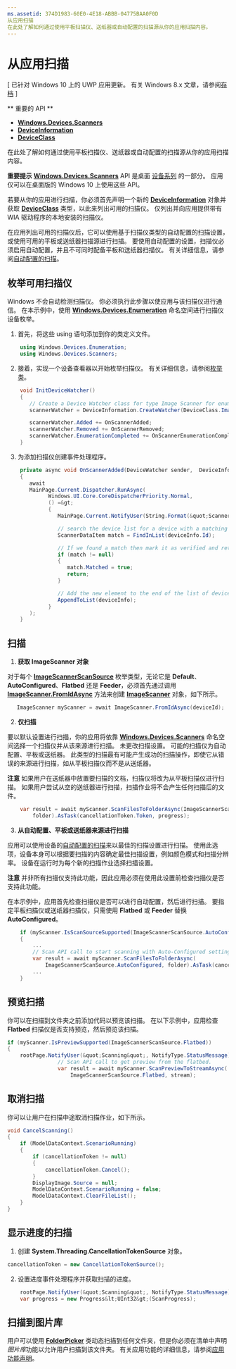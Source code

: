 ```yaml
---
ms.assetid: 374D1983-60E0-4E18-ABBB-04775BAA0F0D
从应用扫描
在此处了解如何通过使用平板扫描仪、送纸器或自动配置的扫描源从你的应用扫描内容。
---
```

# 从应用扫描

\[ 已针对 Windows 10 上的 UWP 应用更新。 有关 Windows 8.x 文章，请参阅[存档](http://go.microsoft.com/fwlink/p/?linkid=619132) \]

** 重要的 API **

-   [**Windows.Devices.Scanners**](https://msdn.microsoft.com/library/windows/apps/Dn264250)
-   [**DeviceInformation**](https://msdn.microsoft.com/library/windows/apps/BR225393)
-   [**DeviceClass**](https://msdn.microsoft.com/library/windows/apps/BR225381)

在此处了解如何通过使用平板扫描仪、送纸器或自动配置的扫描源从你的应用扫描内容。

**重要提示** [**Windows.Devices.Scanners**](https://msdn.microsoft.com/library/windows/apps/Dn264250) API 是桌面 [设备系列](https://msdn.microsoft.com/library/windows/apps/Dn894631) 的一部分。 应用仅可以在桌面版的 Windows 10 上使用这些 API。

若要从你的应用进行扫描，你必须首先声明一个新的 [**DeviceInformation**](https://msdn.microsoft.com/library/windows/apps/BR225393) 对象并获取 [**DeviceClass**](https://msdn.microsoft.com/library/windows/apps/BR225381) 类型，以此来列出可用的扫描仪。 仅列出并向应用提供带有 WIA 驱动程序的本地安装的扫描仪。

在应用列出可用的扫描仪后，它可以使用基于扫描仪类型的自动配置的扫描设置，或使用可用的平板或送纸器扫描源进行扫描。 要使用自动配置的设置，扫描仪必须启用自动配置，并且不可同时配备平板和送纸器扫描仪。 有关详细信息，请参阅[自动配置的扫描](https://msdn.microsoft.com/library/windows/hardware/Ff539393)。

## 枚举可用扫描仪

Windows 不会自动检测扫描仪。 你必须执行此步骤以使应用与该扫描仪进行通信。 在本示例中，使用 [**Windows.Devices.Enumeration**](https://msdn.microsoft.com/library/windows/apps/BR225459) 命名空间进行扫描仪设备枚举。

1.  首先，将这些 using 语句添加到你的类定义文件。

``` csharp
    using Windows.Devices.Enumeration;
    using Windows.Devices.Scanners;
```

2.  接着，实现一个设备查看器以开始枚举扫描仪。 有关详细信息，请参阅[枚举类](enumerate-devices.md)。

```csharp
    void InitDeviceWatcher()
    {
       // Create a Device Watcher class for type Image Scanner for enumerating scanners
       scannerWatcher = DeviceInformation.CreateWatcher(DeviceClass.ImageScanner);

       scannerWatcher.Added += OnScannerAdded;
       scannerWatcher.Removed += OnScannerRemoved;
       scannerWatcher.EnumerationCompleted += OnScannerEnumerationComplete;
    }
```

3.  为添加扫描仪创建事件处理程序。

```csharp
    private async void OnScannerAdded(DeviceWatcher sender,  DeviceInformation deviceInfo)
    {
       await
       MainPage.Current.Dispatcher.RunAsync(
             Windows.UI.Core.CoreDispatcherPriority.Normal,
             () =&gt;
             {
                MainPage.Current.NotifyUser(String.Format(&quot;Scanner with device id {0} has been added&quot;, deviceInfo.Id), NotifyType.StatusMessage);

                // search the device list for a device with a matching device id
                ScannerDataItem match = FindInList(deviceInfo.Id);

                // If we found a match then mark it as verified and return
                if (match != null)
                {
                   match.Matched = true;
                   return;
                }

                // Add the new element to the end of the list of devices
                AppendToList(deviceInfo);
             }
       );
    }
```

## 扫描

1.  **获取 ImageScanner 对象**

对于每个 [**ImageScannerScanSource**](https://msdn.microsoft.com/library/windows/apps/Dn264238) 枚举类型，无论它是 **Default**、**AutoConfigured**、**Flatbed** 还是 **Feeder**，必须首先通过调用 [**ImageScanner.FromIdAsync**](https://msdn.microsoft.com/library/windows/apps/windows.devices.scanners.imagescanner.fromidasync) 方法来创建 [**ImageScanner**](https://msdn.microsoft.com/library/windows/apps/Dn263806) 对象，如下所示。

 ```csharp
    ImageScanner myScanner = await ImageScanner.FromIdAsync(deviceId);
 ```

2.  **仅扫描**

要以默认设置进行扫描，你的应用将依靠 [**Windows.Devices.Scanners**](https://msdn.microsoft.com/library/windows/apps/Dn264250) 命名空间选择一个扫描仪并从该来源进行扫描。 未更改扫描设置。 可能的扫描仪为自动配置、平板或送纸器。 此类型的扫描最有可能产生成功的扫描操作，即使它从错误的来源进行扫描，如从平板扫描仪而不是从送纸器。

**注意** 如果用户在送纸器中放置要扫描的文档，扫描仪将改为从平板扫描仪进行扫描。 如果用户尝试从空的送纸器进行扫描，扫描作业将不会产生任何扫描后的文件。
 
```csharp
    var result = await myScanner.ScanFilesToFolderAsync(ImageScannerScanSource.Default, 
        folder).AsTask(cancellationToken.Token, progress);
```

3.  **从自动配置、平板或送纸器来源进行扫描**

应用可以使用设备的[自动配置的扫描](https://msdn.microsoft.com/library/windows/hardware/Ff539393)来以最佳的扫描设置进行扫描。 使用此选项，设备本身可以根据要扫描的内容确定最佳扫描设置，例如颜色模式和扫描分辨率。 设备在运行时为每个新的扫描作业选择扫描设置。

**注意** 并非所有扫描仪支持此功能，因此应用必须在使用此设置前检查扫描仪是否支持此功能。

在本示例中，应用首先检查扫描仪是否可以进行自动配置，然后进行扫描。 要指定平板扫描仪或送纸器扫描仪，只需使用 **Flatbed** 或 **Feeder** 替换 **AutoConfigured**。

```csharp
    if (myScanner.IsScanSourceSupported(ImageScannerScanSource.AutoConfigured))
    {
        ...
        // Scan API call to start scanning with Auto-Configured settings. 
        var result = await myScanner.ScanFilesToFolderAsync(
            ImageScannerScanSource.AutoConfigured, folder).AsTask(cancellationToken.Token, progress);
        ...
    }
```

## 预览扫描

你可以在扫描到文件夹之前添加代码以预览该扫描。 在以下示例中，应用检查 **Flatbed** 扫描仪是否支持预览，然后预览该扫描。

```csharp
if (myScanner.IsPreviewSupported(ImageScannerScanSource.Flatbed))
{
    rootPage.NotifyUser(&quot;Scanning&quot;, NotifyType.StatusMessage);
                // Scan API call to get preview from the flatbed.
                var result = await myScanner.ScanPreviewToStreamAsync(
                    ImageScannerScanSource.Flatbed, stream);
```

## 取消扫描

你可以让用户在扫描中途取消扫描作业，如下所示。

```csharp
void CancelScanning()
{
    if (ModelDataContext.ScenarioRunning)
    {
        if (cancellationToken != null)
        {
            cancellationToken.Cancel();
        }                
        DisplayImage.Source = null;
        ModelDataContext.ScenarioRunning = false;
        ModelDataContext.ClearFileList();
    }
}
```

## 显示进度的扫描

1.  创建 **System.Threading.CancellationTokenSource** 对象。

```csharp
cancellationToken = new CancellationTokenSource();
```

2.  设置进度事件处理程序并获取扫描的进度。

```csharp
    rootPage.NotifyUser(&quot;Scanning&quot;, NotifyType.StatusMessage);
    var progress = new Progress&lt;UInt32&gt;(ScanProgress);
```

## 扫描到图片库

用户可以使用 [**FolderPicker**](https://msdn.microsoft.com/library/windows/apps/BR207881) 类动态扫描到任何文件夹，但是你必须在清单中声明*图片库*功能以允许用户扫描到该文件夹。 有关应用功能的详细信息，请参阅[应用功能声明](https://msdn.microsoft.com/library/windows/apps/Mt270968)。



<!--HONumber=Mar16_HO1-->


